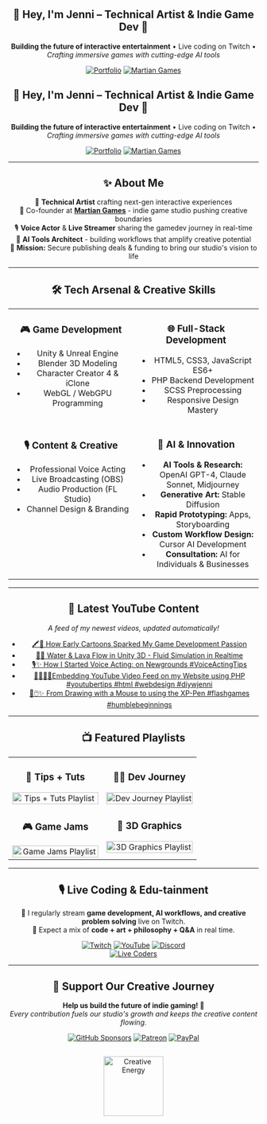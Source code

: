<div align="center">

## 💜 Hey, I'm Jenni – Technical Artist & Indie Game Dev 🚀
**Building the future of interactive entertainment** • Live coding on Twitch • *Crafting immersive games with cutting-edge AI tools*

[![Portfolio](https://img.shields.io/badge/👩‍💻_Portfolio-jenninexus.com-D14BFF?style=flat&logo=google-chrome&logoColor=white)](https://jenninexus.com)
[![Martian Games](https://img.shields.io/badge/Martian_Games_Studio-00C896?style=flat&logo=unity&logoColor=white&labelColor=2E2E2E)](https://github.com/monofinitystudio)

</div>


<div align="center">

## 💜 Hey, I'm Jenni – Technical Artist & Indie Game Dev 🚀
**Building the future of interactive entertainment** • Live coding on Twitch • *Crafting immersive games with cutting-edge AI tools*

[![Portfolio](https://img.shields.io/badge/👩‍💻_Portfolio-jenninexus.com-D14BFF?style=flat&logo=google-chrome&logoColor=white)](https://jenninexus.com)
[![Martian Games](https://img.shields.io/badge/Martian_Games_Studio-FF6EC4?style=flat&logo=github&logoColor=white)](https://github.com/monofinitystudio)

</div>

---

<div align="center">

## ✨ About Me

🎨 **Technical Artist** crafting next-gen interactive experiences  
🏢 Co-founder at **[Martian Games](https://github.com/monofinitystudio)** - indie game studio pushing creative boundaries  
🎙️ **Voice Actor** & **Live Streamer** sharing the gamedev journey in real-time  
🤖 **AI Tools Architect** - building workflows that amplify creative potential  
🎯 **Mission:** Secure publishing deals & funding to bring our studio's vision to life  

</div>

---

<div align="center">

## 🛠️ Tech Arsenal & Creative Skills  

<table>
  <tr>
    <td align="center" width="50%" valign="top">

### 🎮 Game Development
- Unity & Unreal Engine  
- Blender 3D Modeling  
- Character Creator 4 & iClone  
- WebGL / WebGPU Programming  

</td>
    <td align="center" width="50%" valign="top">

### 🌐 Full-Stack Development
- HTML5, CSS3, JavaScript ES6+  
- PHP Backend Development  
- SCSS Preprocessing  
- Responsive Design Mastery  

</td>
  </tr>
  <tr>
    <td align="center" width="50%" valign="top">

### 🎙️ Content & Creative
- Professional Voice Acting  
- Live Broadcasting (OBS)  
- Audio Production (FL Studio)  
- Channel Design & Branding  

</td>
    <td align="center" width="50%" valign="top">

### 🤖 AI & Innovation
- **AI Tools & Research:** OpenAI GPT-4, Claude Sonnet, Midjourney  
- **Generative Art:** Stable Diffusion  
- **Rapid Prototyping:** Apps, Storyboarding  
- **Custom Workflow Design:** Cursor AI Development  
- **Consultation:** AI for Individuals & Businesses  

</td>
  </tr>
</table>

</div>

---

<div align="center">

## 🎥 Latest YouTube Content  

*A feed of my newest videos, updated automatically!*  

<!-- YOUTUBE:START -->
- [🖍️👾 How Early Cartoons Sparked My Game Development Passion](https://www.youtube.com/shorts/umr97zzfmuU)
- [🌊🔥 Water &amp; Lava Flow in Unity 3D - Fluid Simulation in Realtime](https://www.youtube.com/shorts/31wITZAsPgI)
- [🎙️✨ How I Started Voice Acting: on Newgrounds #VoiceActingTips](https://www.youtube.com/shorts/aShHqIyXo9g)
- [👩🏼‍💻🎥Embedding YouTube Video Feed on my Website using PHP #youtubertips #html #webdesign #diywjenni](https://www.youtube.com/shorts/FwOe9qx7hm8)
- [🎨🖱️✨ From Drawing with a Mouse to using the XP-Pen #flashgames #humblebeginnings](https://www.youtube.com/shorts/-jpWp98syGo)
<!-- YOUTUBE:END -->

</div>

---

<div align="center">

## 📺 Featured Playlists  

<table>
  <tr>
    <td align="center" width="50%" valign="top">

### 🧠 Tips + Tuts
<a href="https://youtube.com/playlist?list=PL9QBjNDhgNwTnv3qzgtrxReBySCOv7SFN">
  <img src="https://i.ytimg.com/vi/FwOe9qx7hm8/maxresdefault.jpg" alt="Tips + Tuts Playlist" width="100%">
</a>

</td>
    <td align="center" width="50%" valign="top">

### 👩‍💻 Dev Journey
<a href="https://youtube.com/playlist?list=PL9QBjNDhgNwRsznW8e3-KVmwfEuwvr7Yi">
  <img src="https://i.ytimg.com/vi/umr97zzfmuU/maxresdefault.jpg" alt="Dev Journey Playlist" width="100%">
</a>

</td>
  </tr>
  <tr>
    <td align="center" width="50%" valign="top">

### 🎮 Game Jams
<a href="https://youtube.com/playlist?list=PL9QBjNDhgNwTFn7QSZRbZGoKCCIsUlemX">
  <img src="https://i.ytimg.com/vi/31wITZAsPgI/maxresdefault.jpg" alt="Game Jams Playlist" width="100%">
</a>

</td>
    <td align="center" width="50%" valign="top">

### 🎨 3D Graphics
<a href="https://youtube.com/playlist?list=PLYI86hek1EWcNBgR0ilmsUsDLWHHDxEet">
  <img src="https://i.ytimg.com/vi/-jpWp98syGo/maxresdefault.jpg" alt="3D Graphics Playlist" width="100%">
</a>

</td>
  </tr>
</table>

</div>

---

<div align="center">

## 🎙️ Live Coding & Edu-tainment  

🎥 I regularly stream **game development, AI workflows, and creative problem solving** live on Twitch.  
🎤 Expect a mix of **code + art + philosophy + Q&A** in real time.  

[![Twitch](https://img.shields.io/badge/Twitch-9146FF?style=flat&logo=twitch&logoColor=white)](https://twitch.tv/JenniNexus)
[![YouTube](https://img.shields.io/badge/YouTube-FF0000?style=flat&logo=youtube&logoColor=white)](https://youtube.com/@jenninexus)
[![Discord](https://img.shields.io/badge/Discord-5865F2?style=flat&logo=discord&logoColor=white)](https://discord.gg/KYPh7Cp)  
[![Live Coders](https://img.shields.io/badge/Live_Coders_Ambassador-A563D1?style=flat&logo=code&logoColor=white)](https://livecoders.dev/members/jenninexus)

</div>

---

<div align="center">

## 💖 Support Our Creative Journey  

**Help us build the future of indie gaming! 🚀**  
*Every contribution fuels our studio's growth and keeps the creative content flowing.*  

[![GitHub Sponsors](https://img.shields.io/badge/GitHub_Sponsors-D14BFF?style=flat&logo=github&logoColor=white)](https://github.com/sponsors/jenninexus)
[![Patreon](https://img.shields.io/badge/Patreon-FF6EC4?style=flat&logo=patreon&logoColor=white)](https://patreon.com/jenninexus)
[![PayPal](https://img.shields.io/badge/PayPal-A563D1?style=flat&logo=paypal&logoColor=white)](https://paypal.me/jenninexus)

</div>

<div align="center">
<img src="https://media.giphy.com/media/5wWf7GZ2ASBPu7QGwTu/giphy.gif" width="120" alt="Creative Energy" style="margin: 15px 0;">
</div>
